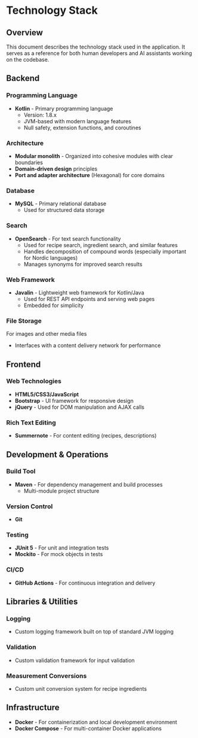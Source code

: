 # Technology Stack

## Overview
This document describes the technology stack used in the application. It serves as a reference for both human developers and AI assistants working on the codebase.

## Backend

### Programming Language
- **Kotlin** - Primary programming language
  - Version: 1.8.x
  - JVM-based with modern language features
  - Null safety, extension functions, and coroutines

### Architecture
- **Modular monolith** - Organized into cohesive modules with clear boundaries
- **Domain-driven design** principles
- **Port and adapter architecture** (Hexagonal) for core domains

### Database
- **MySQL** - Primary relational database
  - Used for structured data storage

### Search
- **OpenSearch** - For text search functionality
  - Used for recipe search, ingredient search, and similar features
  - Handles decomposition of compound words (especially important for Nordic languages)
  - Manages synonyms for improved search results

### Web Framework
- **Javalin** - Lightweight web framework for Kotlin/Java
  - Used for REST API endpoints and serving web pages
  - Embedded for simplicity

### File Storage
For images and other media files
  - Interfaces with a content delivery network for performance

## Frontend

### Web Technologies
- **HTML5/CSS3/JavaScript**
- **Bootstrap** - UI framework for responsive design
- **jQuery** - Used for DOM manipulation and AJAX calls

### Rich Text Editing
- **Summernote** - For content editing (recipes, descriptions)

## Development & Operations

### Build Tool
- **Maven** - For dependency management and build processes
  - Multi-module project structure

### Version Control
- **Git**

### Testing
- **JUnit 5** - For unit and integration tests
- **Mockito** - For mock objects in tests

### CI/CD
- **GitHub Actions** - For continuous integration and delivery

## Libraries & Utilities

### Logging
- Custom logging framework built on top of standard JVM logging

### Validation
- Custom validation framework for input validation

### Measurement Conversions
- Custom unit conversion system for recipe ingredients

## Infrastructure
- **Docker** - For containerization and local development environment
- **Docker Compose** - For multi-container Docker applications